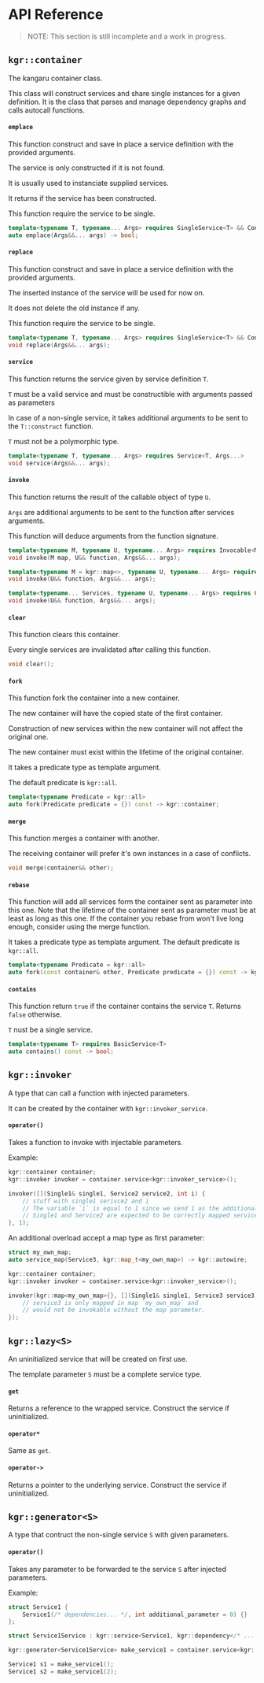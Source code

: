 API Reference
=============

> NOTE: This section is still incomplete and a work in progress.

## `kgr::container`

The kangaru container class.

This class will construct services and share single instances for a given definition.
It is the class that parses and manage dependency graphs and calls autocall functions.

#### `emplace`

This function construct and save in place a service definition with the provided arguments.

The service is only constructed if it is not found.

It is usually used to instanciate supplied services.

It returns if the service has been constructed.

This function require the service to be single.

```c++
template<typename T, typename... Args> requires SingleService<T> && ConstructibleService<T, Args...>
auto emplace(Args&&... args) -> bool;
```

#### `replace`

This function construct and save in place a service definition with the provided arguments.

The inserted instance of the service will be used for now on.

It does not delete the old instance if any.

This function require the service to be single.

```c++
template<typename T, typename... Args> requires SingleService<T> && ConstructibleService<T, Args...>
void replace(Args&&... args);
```

#### `service`

This function returns the service given by service definition `T`.

`T` must be a valid service and must be constructible with arguments passed as parameters

In case of a non-single service, it takes additional arguments to be sent to the `T::construct` function.

`T` must not be a polymorphic type.

```c++
template<typename T, typename... Args> requires Service<T, Args...>
void service(Args&&... args);
```

#### `invoke`

This function returns the result of the callable object of type `U`.

`Args` are additional arguments to be sent to the function after services arguments.

This function will deduce arguments from the function signature.

```c++
template<typename M, typename U, typename... Args> requires Invocable<M, U, Args...> && Map<M>
void invoke(M map, U&& function, Args&&... args);

template<typename M = kgr::map<>, typename U, typename... Args> requires Invocable<M, U, Args...> && Map<M>
void invoke(U&& function, Args&&... args);

template<typename... Services, typename U, typename... Args> requires Callable<U, service_type<Services>..., Args...>
void invoke(U&& function, Args&&... args);
```

#### `clear`

This function clears this container.

Every single services are invalidated after calling this function.

```c++
void clear();
```

#### `fork`

This function fork the container into a new container.

The new container will have the copied state of the first container.

Construction of new services within the new container will not affect the original one.

The new container must exist within the lifetime of the original container.

It takes a predicate type as template argument.

The default predicate is `kgr::all`.

```c++
template<typename Predicate = kgr::all>
auto fork(Predicate predicate = {}) const -> kgr::container;
```

#### `merge`

This function merges a container with another.

The receiving container will prefer it's own instances in a case of conflicts.

```c++
void merge(container&& other);
```

#### `rebase`

This function will add all services form the container sent as parameter into this one.
Note that the lifetime of the container sent as parameter must be at least as long as this one.
If the container you rebase from won't live long enough, consider using the merge function.

It takes a predicate type as template argument.
The default predicate is `kgr::all`.

```c++
template<typename Predicate = kgr::all>
auto fork(const container& other, Predicate predicate = {}) const -> kgr::container;
```

#### `contains`

This function return `true` if the container contains the service `T`. Returns `false` otherwise.

`T` nust be a single service.

```c++
template<typename T> requires BasicService<T>
auto contains() const -> bool;
```

## `kgr::invoker`

A type that can call a function with injected parameters.

It can be created by the container with `kgr::invoker_service`.

#### `operator()`

Takes a function to invoke with injectable parameters.

Example:
```c++
kgr::container container;
kgr::invoker invoker = container.service<kgr::invoker_service>();

invoker([](Single1& single1, Service2 service2, int i) {
    // stuff with single1 serivce2 and i
    // The variable `i` is equal to 1 since we send 1 as the additional parameter.
    // Single1 and Service2 are expected to be correctly mapped services.
}, 1);
```

An additional overload accept a map type as first parameter:
```c++
struct my_own_map;
auto service_map(Service3, kgr::map_t<my_own_map>) -> kgr::autowire;

kgr::container container;
kgr::invoker invoker = container.service<kgr::invoker_service>();

invoker(kgr::map<my_own_map>{}, [](Single1& single1, Service3 service3) {
    // service3 is only mapped in map `my_own_map` and
    // would not be invokable without the map parameter.
});
```

## `kgr::lazy<S>`

An uninitialized service that will be created on first use.

The template parameter `S` must be a complete service type.

#### `get`

Returns a reference to the wrapped service. Construct the service if uninitialized.

#### `operator*`

Same as `get`.

#### `operator->`

Returns a pointer to the underlying service. Construct the service if uninitialized.

## `kgr::generator<S>`

A type that contruct the non-single service `S` with given parameters.

#### `operator()`

Takes any parameter to be forwarded te the service `S` after injected parameters.

Example:
```c++
struct Service1 {
    Service1(/* dependencies... */, int additional_parameter = 0) {}
};

struct Service1Service : kgr::service<Service1, kgr::dependency</* ... */>> {};

kgr::generator<Service1Service> make_service1 = container.service<kgr::generator_service<Service1Service>>();

Service1 s1 = make_service1();
Service1 s2 = make_service1(2);
```

